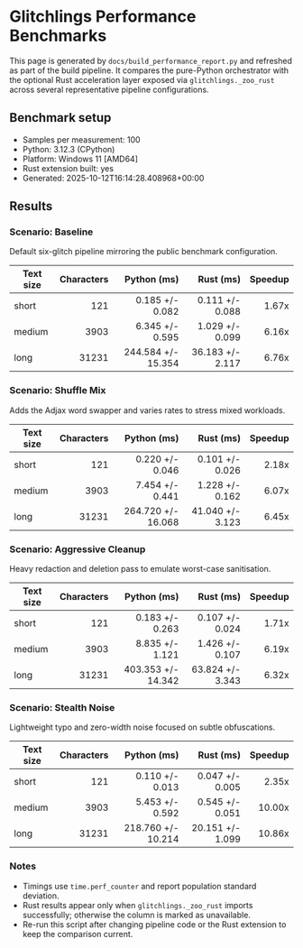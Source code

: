 # Glitchlings Performance Benchmarks

This page is generated by `docs/build_performance_report.py` and refreshed as part of the build pipeline. It compares the pure-Python orchestrator with the optional Rust acceleration layer exposed via `glitchlings._zoo_rust` across several representative pipeline configurations.

## Benchmark setup

- Samples per measurement: 100
- Python: 3.12.3 (CPython)
- Platform: Windows 11 [AMD64]
- Rust extension built: yes
- Generated: 2025-10-12T16:14:28.408968+00:00

## Results

### Scenario: Baseline

Default six-glitch pipeline mirroring the public benchmark configuration.

| Text size | Characters | Python (ms) | Rust (ms) | Speedup |
| --- | ---: | ---: | ---: | ---: |
| short | 121 | 0.185 +/- 0.082 | 0.111 +/- 0.088 | 1.67x |
| medium | 3903 | 6.345 +/- 0.595 | 1.029 +/- 0.099 | 6.16x |
| long | 31231 | 244.584 +/- 15.354 | 36.183 +/- 2.117 | 6.76x |

### Scenario: Shuffle Mix

Adds the Adjax word swapper and varies rates to stress mixed workloads.

| Text size | Characters | Python (ms) | Rust (ms) | Speedup |
| --- | ---: | ---: | ---: | ---: |
| short | 121 | 0.220 +/- 0.046 | 0.101 +/- 0.026 | 2.18x |
| medium | 3903 | 7.454 +/- 0.441 | 1.228 +/- 0.162 | 6.07x |
| long | 31231 | 264.720 +/- 16.068 | 41.040 +/- 3.123 | 6.45x |

### Scenario: Aggressive Cleanup

Heavy redaction and deletion pass to emulate worst-case sanitisation.

| Text size | Characters | Python (ms) | Rust (ms) | Speedup |
| --- | ---: | ---: | ---: | ---: |
| short | 121 | 0.183 +/- 0.263 | 0.107 +/- 0.024 | 1.71x |
| medium | 3903 | 8.835 +/- 1.121 | 1.426 +/- 0.107 | 6.19x |
| long | 31231 | 403.353 +/- 14.342 | 63.824 +/- 3.343 | 6.32x |

### Scenario: Stealth Noise

Lightweight typo and zero-width noise focused on subtle obfuscations.

| Text size | Characters | Python (ms) | Rust (ms) | Speedup |
| --- | ---: | ---: | ---: | ---: |
| short | 121 | 0.110 +/- 0.013 | 0.047 +/- 0.005 | 2.35x |
| medium | 3903 | 5.453 +/- 0.592 | 0.545 +/- 0.051 | 10.00x |
| long | 31231 | 218.760 +/- 10.214 | 20.151 +/- 1.099 | 10.86x |


### Notes

- Timings use `time.perf_counter` and report population standard deviation.
- Rust results appear only when `glitchlings._zoo_rust` imports successfully; otherwise the column is marked as unavailable.
- Re-run this script after changing pipeline code or the Rust extension to keep the comparison current.
